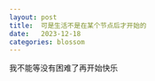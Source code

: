 ```yaml
---
layout: post
title:  可是生活不是在某个节点后才开始的
date:   2023-12-18
categories: blossom
---
```


我不能等没有困难了再开始快乐
